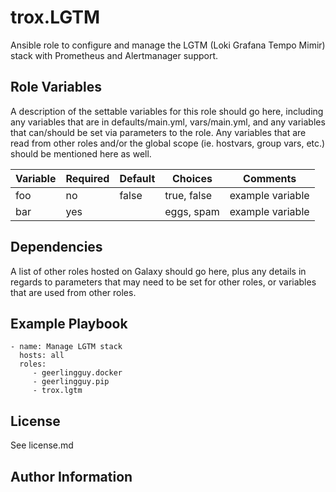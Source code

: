 trox.LGTM
=========

Ansible role to configure and manage the LGTM (Loki Grafana Tempo Mimir) stack with Prometheus and Alertmanager support.

Role Variables
--------------

A description of the settable variables for this role should go here, including any variables that are in defaults/main.yml, vars/main.yml, and any variables that can/should be set via parameters to the role. Any variables that are read from other roles and/or the global scope (ie. hostvars, group vars, etc.) should be mentioned here as well.

| Variable                | Required | Default | Choices                   | Comments                                 |
|-------------------------|----------|---------|---------------------------|------------------------------------------|
| foo                     | no       | false   | true, false               | example variable                         |
| bar                     | yes      |         | eggs, spam                | example variable                         |

Dependencies
------------

A list of other roles hosted on Galaxy should go here, plus any details in regards to parameters that may need to be set for other roles, or variables that are used from other roles.

Example Playbook
----------------

    - name: Manage LGTM stack
      hosts: all
      roles:
         - geerlingguy.docker
         - geerlingguy.pip
         - trox.lgtm

License
-------

See license.md

Author Information
------------------